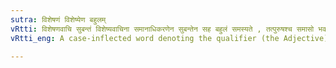 ```yaml
---
sutra: विशेषणं विशेष्येण बहुलम्
vRtti: विशेषणवाचि सुबन्तं विशेष्यवाचिना समानाधिकरणेन सुबन्तेन सह बहुलं समस्यते , तत्पुरुषश्च समासो भवति ।।
vRtti_eng: A case-inflected word denoting the qualifier (the Adjective), is compounded diversely with a case inflected word denoting the thing thereby qualified, (the Substantive) the latter being in agreement (same case) with the former; and the compound is _Tat-purusha_.

---
```

